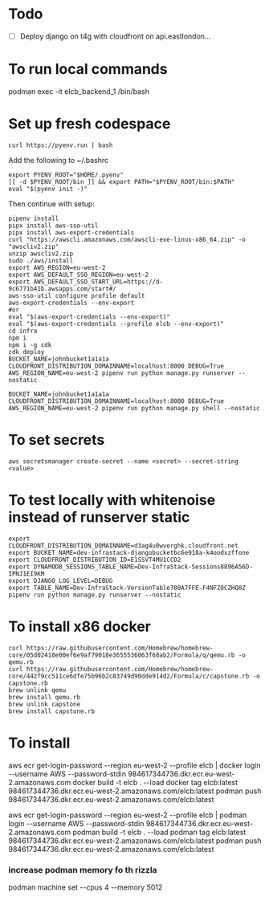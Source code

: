 # Todo

- [ ] Deploy django on t4g with cloudfront on api.eastlondon...

# To run local commands

podman exec -it elcb_backend_1 /bin/bash

# Set up fresh codespace

```
curl https://pyenv.run | bash

```

Add the following to ~/.bashrc

```
export PYENV_ROOT="$HOME/.pyenv"
[[ -d $PYENV_ROOT/bin ]] && export PATH="$PYENV_ROOT/bin:$PATH"
eval "$(pyenv init -)"
```

Then continue with setup:

```
pipenv install
pipx install aws-sso-util
pipx install aws-export-credentials
curl "https://awscli.amazonaws.com/awscli-exe-linux-x86_64.zip" -o "awscliv2.zip"
unzip awscliv2.zip
sudo ./aws/install
export AWS_REGION=eu-west-2
export AWS_DEFAULT_SSO_REGION=eu-west-2
export AWS_DEFAULT_SSO_START_URL=https://d-9c6771b41b.awsapps.com/start#/
aws-sso-util configure profile default
aws-export-credentials --env-export
#or
eval "$(aws-export-credentials --env-export)"
eval "$(aws-export-credentials --profile elcb --env-export)"
cd infra
npm i
npm i -g cdk
cdk deploy
BUCKET_NAME=johnbucket1a1a1a CLOUDFRONT_DISTRIBUTION_DOMAINNAME=localhost:8000 DEBUG=True AWS_REGION_NAME=eu-west-2 pipenv run python manage.py runserver --nostatic

BUCKET_NAME=johnbucket1a1a1a CLOUDFRONT_DISTRIBUTION_DOMAINNAME=localhost:8000 DEBUG=True AWS_REGION_NAME=eu-west-2 pipenv run python manage.py shell --nostatic
```

# To set secrets

```
aws secretsmanager create-secret --name <secret> --secret-string <value>
```

# To test locally with whitenoise instead of runserver static

```
export CLOUDFRONT_DISTRIBUTION_DOMAINNAME=d3ag4u0wverghk.cloudfront.net
export BUCKET_NAME=dev-infrastack-djangobucketbc6e918a-k4oodxzffone
export CLOUDFRONT_DISTRIBUTION_ID=E1SSVT4MU1CCD2
export DYNAMODB_SESSIONS_TABLE_NAME=Dev-InfraStack-Sessions8896A56D-IPNJ1EI9KM
export DJANGO_LOG_LEVEL=DEBUG
export TABLE_NAME=Dev-InfraStack-VersionTable780A7FFE-F4NFZ0CZHQ8Z
pipenv run python manage.py runserver --nostatic
```

# To install x86 docker

```
curl https://raw.githubusercontent.com/Homebrew/homebrew-core/05d02418e00ef6e9af79018e3655536063f68ab2/Formula/q/qemu.rb -o qemu.rb
curl https://raw.githubusercontent.com/Homebrew/homebrew-core/442f9cc511ce6dfe75b96b2c83749d90dde914d2/Formula/c/capstone.rb -o capstone.rb
brew unlink qemu
brew install qemu.rb
brew unlink capstone
brew install capstone.rb
```

# To install

aws ecr get-login-password --region eu-west-2 --profile elcb | docker login --username AWS --password-stdin 984617344736.dkr.ecr.eu-west-2.amazonaws.com
docker build -t elcb . --load
docker tag elcb:latest 984617344736.dkr.ecr.eu-west-2.amazonaws.com/elcb:latest
podman push 984617344736.dkr.ecr.eu-west-2.amazonaws.com/elcb:latest

aws ecr get-login-password --region eu-west-2 --profile elcb | podman login --username AWS --password-stdin 984617344736.dkr.ecr.eu-west-2.amazonaws.com
podman build -t elcb . --load
podman tag elcb:latest 984617344736.dkr.ecr.eu-west-2.amazonaws.com/elcb:latest
podman push 984617344736.dkr.ecr.eu-west-2.amazonaws.com/elcb:latest

### increase podman memory fo th rizzla

podman machine set --cpus 4 --memory 5012
